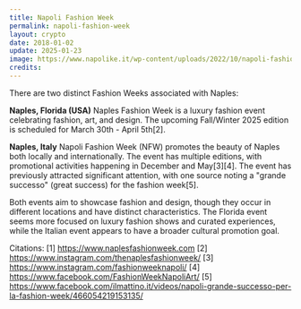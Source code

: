 ```yaml
---
title: Napoli Fashion Week
permalink: napoli-fashion-week
layout: crypto
date: 2018-01-02
update: 2025-01-23
image: https://www.napolike.it/wp-content/uploads/2022/10/napoli-fashion-week-e1666253093713.jpg
credits:
---
```


There are two distinct Fashion Weeks associated with Naples:

**Naples, Florida (USA)**
Naples Fashion Week is a luxury fashion event celebrating fashion, art, and design. The upcoming Fall/Winter 2025 edition is scheduled for March 30th - April 5th[2].

**Naples, Italy**
Napoli Fashion Week (NFW) promotes the beauty of Naples both locally and internationally. The event has multiple editions, with promotional activities happening in December and May[3][4]. The event has previously attracted significant attention, with one source noting a "grande successo" (great success) for the fashion week[5].

Both events aim to showcase fashion and design, though they occur in different locations and have distinct characteristics. The Florida event seems more focused on luxury fashion shows and curated experiences, while the Italian event appears to have a broader cultural promotion goal.

Citations:
[1] https://www.naplesfashionweek.com
[2] https://www.instagram.com/thenaplesfashionweek/
[3] https://www.instagram.com/fashionweeknapoli/
[4] https://www.facebook.com/FashionWeekNapoliArt/
[5] https://www.facebook.com/ilmattino.it/videos/napoli-grande-successo-per-la-fashion-week/466054219153135/
